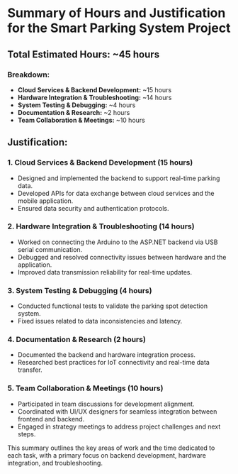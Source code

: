 # Summary of Hours and Justification for the Smart Parking System Project

## Total Estimated Hours: ~45 hours

### Breakdown:
- **Cloud Services & Backend Development:** ~15 hours  
- **Hardware Integration & Troubleshooting:** ~14 hours  
- **System Testing & Debugging:** ~4 hours  
- **Documentation & Research:** ~2 hours  
- **Team Collaboration & Meetings:** ~10 hours  

## Justification:
### **1. Cloud Services & Backend Development (15 hours)**
- Designed and implemented the backend to support real-time parking data.
- Developed APIs for data exchange between cloud services and the mobile application.
- Ensured data security and authentication protocols.

### **2. Hardware Integration & Troubleshooting (14 hours)**
- Worked on connecting the Arduino to the ASP.NET backend via USB serial communication.
- Debugged and resolved connectivity issues between hardware and the application.
- Improved data transmission reliability for real-time updates.

### **3. System Testing & Debugging (4 hours)**
- Conducted functional tests to validate the parking spot detection system.
- Fixed issues related to data inconsistencies and latency.

### **4. Documentation & Research (2 hours)**
- Documented the backend and hardware integration process.
- Researched best practices for IoT connectivity and real-time data transfer.

### **5. Team Collaboration & Meetings (10 hours)**
- Participated in team discussions for development alignment.
- Coordinated with UI/UX designers for seamless integration between frontend and backend.
- Engaged in strategy meetings to address project challenges and next steps.

This summary outlines the key areas of work and the time dedicated to each task, with a primary focus on backend development, hardware integration, and troubleshooting.
